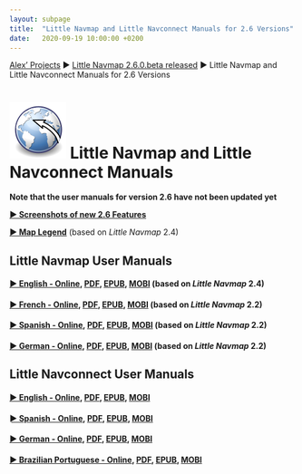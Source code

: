 ```yaml
---
layout: subpage
title:  "Little Navmap and Little Navconnect Manuals for 2.6 Versions"
date:   2020-09-19 10:00:00 +0200
---
```


[Alex’ Projects](/index.html)
►  [Little Navmap 2.6.0.beta released](/release/2020/09/19/littlenavmap-beta-260-released.html)
► Little Navmap and Little Navconnect Manuals for 2.6 Versions

# ![Little Navmap and Little Navconnect Manuals](/assets/images/navroute.png) Little Navmap and Little Navconnect Manuals

**Note that the user manuals for version 2.6 have not been updated yet**

[**► Screenshots of new 2.6 Features**](/pages/26/littlenavmapscreens.html)

[**► Map Legend**](https://www.littlenavmap.org/manuals/littlenavmap/release/2.6/en/LEGEND.html) (based on _Little Navmap_ 2.4)

## Little Navmap User Manuals

#### [► English - Online](https://www.littlenavmap.org/manuals/littlenavmap/release/2.6/en/), [PDF](https://www.littlenavmap.org/manuals/littlenavmap/release/2.6/littlenavmap_book_en.pdf), [EPUB](https://www.littlenavmap.org/manuals/littlenavmap/release/2.6/littlenavmap_book_en.epub), [MOBI](https://www.littlenavmap.org/manuals/littlenavmap/release/2.6/littlenavmap_book_en.mobi) (based on _Little Navmap_ 2.4)

#### [► French - Online](https://www.littlenavmap.org/manuals/littlenavmap/release/2.6/fr/), [PDF](https://www.littlenavmap.org/manuals/littlenavmap/release/2.6/littlenavmap_book_fr.pdf), [EPUB](https://www.littlenavmap.org/manuals/littlenavmap/release/2.6/littlenavmap_book_fr.epub), [MOBI](https://www.littlenavmap.org/manuals/littlenavmap/release/2.6/littlenavmap_book_fr.mobi) (based on _Little Navmap_ 2.2)

#### [► Spanish - Online](https://www.littlenavmap.org/manuals/littlenavmap/release/2.6/es/), [PDF](https://www.littlenavmap.org/manuals/littlenavmap/release/2.6/littlenavmap_book_es.pdf), [EPUB](https://www.littlenavmap.org/manuals/littlenavmap/release/2.6/littlenavmap_book_es.epub), [MOBI](https://www.littlenavmap.org/manuals/littlenavmap/release/2.6/littlenavmap_book_es.mobi) (based on _Little Navmap_ 2.2)

#### [► German - Online](https://www.littlenavmap.org/manuals/littlenavmap/release/2.6/de/), [PDF](https://www.littlenavmap.org/manuals/littlenavmap/release/2.6/littlenavmap_book_de.pdf), [EPUB](https://www.littlenavmap.org/manuals/littlenavmap/release/2.6/littlenavmap_book_de.epub), [MOBI](https://www.littlenavmap.org/manuals/littlenavmap/release/2.6/littlenavmap_book_de.mobi) (based on _Little Navmap_ 2.2)

## Little Navconnect User Manuals

#### [► English - Online](https://www.littlenavmap.org/manuals/littlenavconnect/release/2.6/en/), [PDF](https://www.littlenavmap.org/manuals/littlenavconnect/release/2.6/littlenavconnect_book_en.pdf), [EPUB](https://www.littlenavmap.org/manuals/littlenavconnect/release/2.6/littlenavconnect_book_en.epub), [MOBI](https://www.littlenavmap.org/manuals/littlenavconnect/release/2.6/littlenavconnect_book_en.mobi)

#### [► Spanish - Online](https://www.littlenavmap.org/manuals/littlenavconnect/release/2.6/es/), [PDF](https://www.littlenavmap.org/manuals/littlenavconnect/release/2.6/littlenavconnect_book_es.pdf), [EPUB](https://www.littlenavmap.org/manuals/littlenavconnect/release/2.6/littlenavconnect_book_es.epub), [MOBI](https://www.littlenavmap.org/manuals/littlenavconnect/release/2.6/littlenavconnect_book_es.mobi)

#### [► German - Online](https://www.littlenavmap.org/manuals/littlenavconnect/release/2.6/de/), [PDF](https://www.littlenavmap.org/manuals/littlenavconnect/release/2.6/littlenavconnect_book_de.pdf), [EPUB](https://www.littlenavmap.org/manuals/littlenavconnect/release/2.6/littlenavconnect_book_de.epub), [MOBI](https://www.littlenavmap.org/manuals/littlenavconnect/release/2.6/littlenavconnect_book_de.mobi)

#### [► Brazilian Portuguese - Online](https://www.littlenavmap.org/manuals/littlenavconnect/release/2.6/pt_BR/), [PDF](https://www.littlenavmap.org/manuals/littlenavconnect/release/2.6/littlenavconnect_book_pt_BR.pdf), [EPUB](https://www.littlenavmap.org/manuals/littlenavconnect/release/2.6/littlenavconnect_book_pt_BR.epub), [MOBI](https://www.littlenavmap.org/manuals/littlenavconnect/release/2.6/littlenavconnect_book_pt_BR.mobi)
